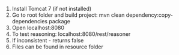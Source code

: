1. Install Tomcat 7 (if not installed)
2. Go to root folder and build project:
mvn clean dependency:copy-dependencies package
3. Open localhost:8080
4. To test reasoning: localhost:8080/rest/reasoner
5. If inconsistent - returns false
6. Files can be found in resource folder
